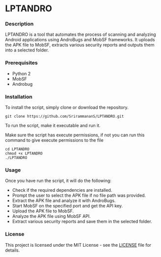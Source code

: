 # LPTANDRO

### Description
LPTANDRO is a tool that automates the process of scanning and analyzing Android applications using AndroBugs and MobSF frameworks. It uploads the APK file to MobSF, extracts various security reports and outputs them into a selected folder.

### Prerequisites
- Python 2
- MobSF
- Androbug

### Installation
To install the script, simply clone or download the repository.

````
git clone https://github.com/SrirammananS/LPTANDRO.git
````

To run the script, make it executable and run it.

Make sure the script has execute permissions, if not you can run this command to give execute permissions to the file

````
cd LPTANDRO
chmod +x LPTANDRO 
./LPTANDRO
````

### Usage
Once you have run the script, it will do the following:

- Check if the required dependencies are installed.
- Prompt the user to select the APK file if no file path was provided.
- Extract the APK file and analyze it with AndroBugs.
- Start MobSF on the specified port and get the API key.
- Upload the APK file to MobSF.
- Analyze the APK file using MobSF API.
- Extract various security reports and save them in the selected folder.
 
### License
This project is licensed under the MIT License - see the [LICENSE](https://github.com/SrirammananS/LPTANDRO/blob/main/licence) file for details.
